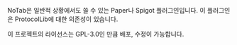 NoTab은 일반적 상황에서도 쓸 수 있는 Paper나 Spigot 플러그인입니다.
이 플러그인은 ProtocolLib에 대한 의존성이 있습니다.

이 프로젝트의 라이선스는 GPL-3.0인 만큼 배포, 수정이 가능합니다.
